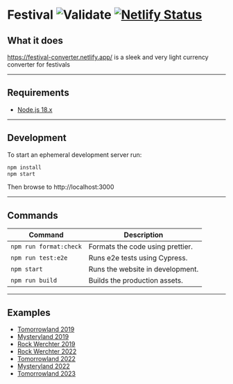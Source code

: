 # Festival ![Validate](https://github.com/7h1b0/festival/workflows/Validate/badge.svg) [![Netlify Status](https://api.netlify.com/api/v1/badges/32191849-dfc5-4285-b75d-4cbd831cfc2b/deploy-status)](https://app.netlify.com/sites/festival-converter/deploys)

## What it does

https://festival-converter.netlify.app/ is a sleek and very light currency converter for festivals

---

## Requirements

- [Node.js 18.x](https://nodejs.org/)

---

## Development

To start an ephemeral development server run:

```sh
npm install
npm start
```

Then browse to http://localhost:3000

---

## Commands

| Command                | Description                      |
| ---------------------- | -------------------------------- |
| `npm run format:check` | Formats the code using prettier. |
| `npm run test:e2e`     | Runs e2e tests using Cypress.    |
| `npm start`            | Runs the website in development. |
| `npm run build`        | Builds the production assets.    |

---

## Examples

- [Tomorrowland 2019](https://festival-converter.netlify.app/app/?name=Tomorrowland+2019&currency=Pearl&eur=16&value=10)
- [Mysteryland 2019](https://festival-converter.netlify.app/app/?name=Mysteryland&currency=Token&eur=15&value=5)
- [Rock Werchter 2019](https://festival-converter.netlify.app/app/?name=Rock+Werchter&currency=Voucher&eur=55&value=20)
- [Rock Werchter 2022](https://festival-converter.netlify.app/app/?name=Rock+Werchter+2022&currency=Voucher&eur=35&value=10)
- [Tomorrowland 2022](https://festival-converter.netlify.app/app/?name=Tomorrowland+2022&currency=Pearl&eur=20&value=12)
- [Mysteryland 2022](https://festival-converter.netlify.app/app/?name=Mysteryland+2022&currency=Token&eur=16&value=4.5)
- [Tomorrowland 2023](https://festival-converter.netlify.app/app/?name=Tomorrowland+2023&currency=Pearl&eur=20&value=11.5)
